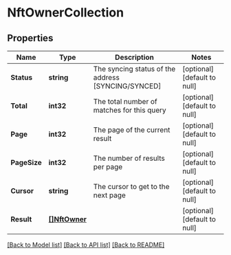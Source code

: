 # NftOwnerCollection

## Properties
Name | Type | Description | Notes
------------ | ------------- | ------------- | -------------
**Status** | **string** | The syncing status of the address [SYNCING/SYNCED] | [optional] [default to null]
**Total** | **int32** | The total number of matches for this query | [optional] [default to null]
**Page** | **int32** | The page of the current result | [optional] [default to null]
**PageSize** | **int32** | The number of results per page | [optional] [default to null]
**Cursor** | **string** | The cursor to get to the next page | [optional] [default to null]
**Result** | [**[]NftOwner**](nftOwner.md) |  | [optional] [default to null]

[[Back to Model list]](../README.md#documentation-for-models) [[Back to API list]](../README.md#documentation-for-api-endpoints) [[Back to README]](../README.md)

